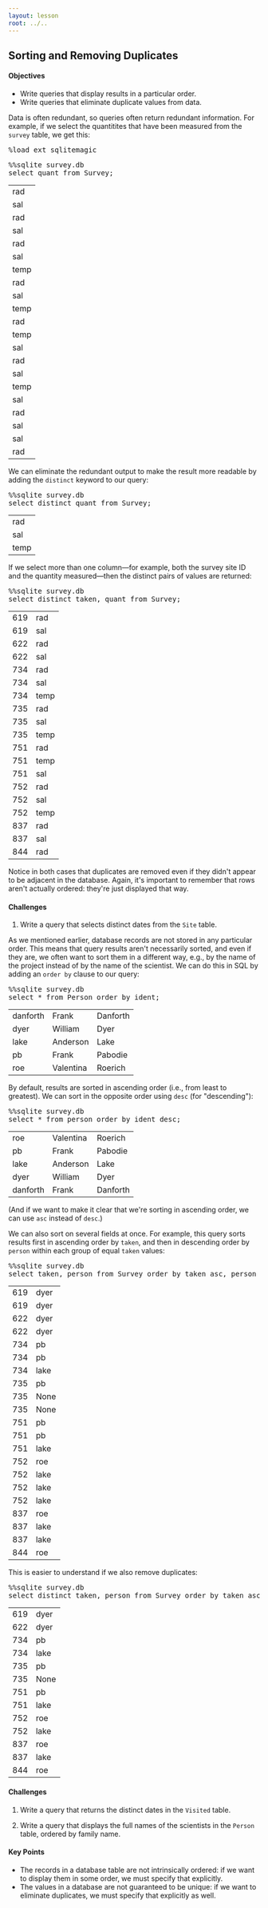 ```yaml
---
layout: lesson
root: ../..
---
```


## Sorting and Removing Duplicates


<div class="objectives">
<h4 id="objectives">Objectives</h4>
<ul>
<li>Write queries that display results in a particular order.</li>
<li>Write queries that eliminate duplicate values from data.</li>
</ul>
</div>


<div>
<p>Data is often redundant,
so queries often return redundant information.
For example,
if we select the quantitites that have been measured
from the <code>survey</code> table,
we get this:</p>
</div>


<pre class="in">%load_ext sqlitemagic</pre>


<pre class="in">%%sqlite survey.db
select quant from Survey;</pre>

<div class="out"><table>
<tr><td>rad</td></tr>
<tr><td>sal</td></tr>
<tr><td>rad</td></tr>
<tr><td>sal</td></tr>
<tr><td>rad</td></tr>
<tr><td>sal</td></tr>
<tr><td>temp</td></tr>
<tr><td>rad</td></tr>
<tr><td>sal</td></tr>
<tr><td>temp</td></tr>
<tr><td>rad</td></tr>
<tr><td>temp</td></tr>
<tr><td>sal</td></tr>
<tr><td>rad</td></tr>
<tr><td>sal</td></tr>
<tr><td>temp</td></tr>
<tr><td>sal</td></tr>
<tr><td>rad</td></tr>
<tr><td>sal</td></tr>
<tr><td>sal</td></tr>
<tr><td>rad</td></tr>
</table></div>


<div>
<p>We can eliminate the redundant output
to make the result more readable
by adding the <code>distinct</code> keyword
to our query:</p>
</div>


<pre class="in">%%sqlite survey.db
select distinct quant from Survey;</pre>

<div class="out"><table>
<tr><td>rad</td></tr>
<tr><td>sal</td></tr>
<tr><td>temp</td></tr>
</table></div>


<div>
<p>If we select more than one column&mdash;for example,
both the survey site ID and the quantity measured&mdash;then
the distinct pairs of values are returned:</p>
</div>


<pre class="in">%%sqlite survey.db
select distinct taken, quant from Survey;</pre>

<div class="out"><table>
<tr><td>619</td><td>rad</td></tr>
<tr><td>619</td><td>sal</td></tr>
<tr><td>622</td><td>rad</td></tr>
<tr><td>622</td><td>sal</td></tr>
<tr><td>734</td><td>rad</td></tr>
<tr><td>734</td><td>sal</td></tr>
<tr><td>734</td><td>temp</td></tr>
<tr><td>735</td><td>rad</td></tr>
<tr><td>735</td><td>sal</td></tr>
<tr><td>735</td><td>temp</td></tr>
<tr><td>751</td><td>rad</td></tr>
<tr><td>751</td><td>temp</td></tr>
<tr><td>751</td><td>sal</td></tr>
<tr><td>752</td><td>rad</td></tr>
<tr><td>752</td><td>sal</td></tr>
<tr><td>752</td><td>temp</td></tr>
<tr><td>837</td><td>rad</td></tr>
<tr><td>837</td><td>sal</td></tr>
<tr><td>844</td><td>rad</td></tr>
</table></div>


<div>
<p>Notice in both cases that duplicates are removed
even if they didn&#39;t appear to be adjacent in the database.
Again,
it&#39;s important to remember that rows aren&#39;t actually ordered:
they&#39;re just displayed that way.</p>
</div>


<div>
<h4 id="challenges">Challenges</h4>
<ol>
<li>Write a query that selects distinct dates from the <code>Site</code> table.</li>
</ol>
</div>


<div>
<p>As we mentioned earlier,
database records are not stored in any particular order.
This means that query results aren&#39;t necessarily sorted,
and even if they are,
we often want to sort them in a different way,
e.g., by the name of the project instead of by the name of the scientist.
We can do this in SQL by adding an <code>order by</code> clause to our query:</p>
</div>


<pre class="in">%%sqlite survey.db
select * from Person order by ident;</pre>

<div class="out"><table>
<tr><td>danforth</td><td>Frank</td><td>Danforth</td></tr>
<tr><td>dyer</td><td>William</td><td>Dyer</td></tr>
<tr><td>lake</td><td>Anderson</td><td>Lake</td></tr>
<tr><td>pb</td><td>Frank</td><td>Pabodie</td></tr>
<tr><td>roe</td><td>Valentina</td><td>Roerich</td></tr>
</table></div>


<div>
<p>By default,
results are sorted in ascending order
(i.e.,
from least to greatest).
We can sort in the opposite order using <code>desc</code> (for &quot;descending&quot;):</p>
</div>


<pre class="in">%%sqlite survey.db
select * from person order by ident desc;</pre>

<div class="out"><table>
<tr><td>roe</td><td>Valentina</td><td>Roerich</td></tr>
<tr><td>pb</td><td>Frank</td><td>Pabodie</td></tr>
<tr><td>lake</td><td>Anderson</td><td>Lake</td></tr>
<tr><td>dyer</td><td>William</td><td>Dyer</td></tr>
<tr><td>danforth</td><td>Frank</td><td>Danforth</td></tr>
</table></div>


<div>
<p>(And if we want to make it clear that we&#39;re sorting in ascending order,
we can use <code>asc</code> instead of <code>desc</code>.)</p>
<p>We can also sort on several fields at once.
For example,
this query sorts results first in ascending order by <code>taken</code>,
and then in descending order by <code>person</code>
within each group of equal <code>taken</code> values:</p>
</div>


<pre class="in">%%sqlite survey.db
select taken, person from Survey order by taken asc, person desc;</pre>

<div class="out"><table>
<tr><td>619</td><td>dyer</td></tr>
<tr><td>619</td><td>dyer</td></tr>
<tr><td>622</td><td>dyer</td></tr>
<tr><td>622</td><td>dyer</td></tr>
<tr><td>734</td><td>pb</td></tr>
<tr><td>734</td><td>pb</td></tr>
<tr><td>734</td><td>lake</td></tr>
<tr><td>735</td><td>pb</td></tr>
<tr><td>735</td><td>None</td></tr>
<tr><td>735</td><td>None</td></tr>
<tr><td>751</td><td>pb</td></tr>
<tr><td>751</td><td>pb</td></tr>
<tr><td>751</td><td>lake</td></tr>
<tr><td>752</td><td>roe</td></tr>
<tr><td>752</td><td>lake</td></tr>
<tr><td>752</td><td>lake</td></tr>
<tr><td>752</td><td>lake</td></tr>
<tr><td>837</td><td>roe</td></tr>
<tr><td>837</td><td>lake</td></tr>
<tr><td>837</td><td>lake</td></tr>
<tr><td>844</td><td>roe</td></tr>
</table></div>


<div>
<p>This is easier to understand if we also remove duplicates:</p>
</div>


<pre class="in">%%sqlite survey.db
select distinct taken, person from Survey order by taken asc, person desc;</pre>

<div class="out"><table>
<tr><td>619</td><td>dyer</td></tr>
<tr><td>622</td><td>dyer</td></tr>
<tr><td>734</td><td>pb</td></tr>
<tr><td>734</td><td>lake</td></tr>
<tr><td>735</td><td>pb</td></tr>
<tr><td>735</td><td>None</td></tr>
<tr><td>751</td><td>pb</td></tr>
<tr><td>751</td><td>lake</td></tr>
<tr><td>752</td><td>roe</td></tr>
<tr><td>752</td><td>lake</td></tr>
<tr><td>837</td><td>roe</td></tr>
<tr><td>837</td><td>lake</td></tr>
<tr><td>844</td><td>roe</td></tr>
</table></div>


<div>
<h4 id="challenges">Challenges</h4>
<ol>
<li><p>Write a query that returns the distinct dates in the <code>Visited</code> table.</p>
</li>
<li><p>Write a query that displays the full names of the scientists in the <code>Person</code> table, ordered by family name.</p>
</li>
</ol>
</div>


<div class="keypoints">
<h4 id="key-points">Key Points</h4>
<ul>
<li>The records in a database table are not intrinsically ordered:
if we want to display them in some order,
we must specify that explicitly.</li>
<li>The values in a database are not guaranteed to be unique:
if we want to eliminate duplicates,
we must specify that explicitly as well.</li>
</ul>
</div>
